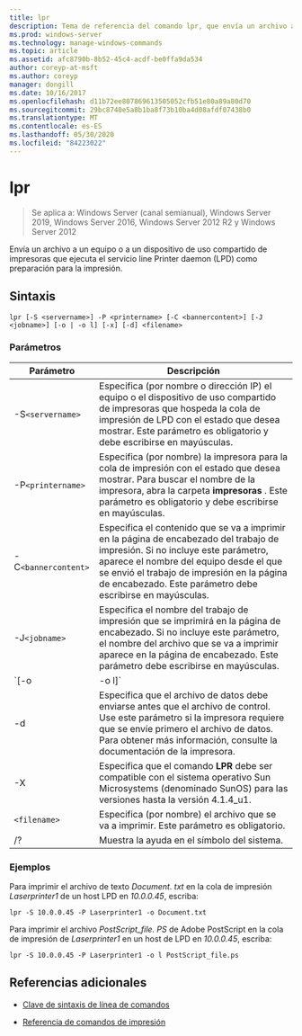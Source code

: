 ```yaml
---
title: lpr
description: Tema de referencia del comando lpr, que envía un archivo a un equipo o un dispositivo de uso compartido de impresoras que ejecuta el servicio line Printer daemon (LPD) como preparación para la impresión.
ms.prod: windows-server
ms.technology: manage-windows-commands
ms.topic: article
ms.assetid: afc8790b-8b52-45c4-acdf-be0ffa9da534
author: coreyp-at-msft
ms.author: coreyp
manager: dongill
ms.date: 10/16/2017
ms.openlocfilehash: d11b72ee807869613505052cfb51e80a89a80d70
ms.sourcegitcommit: 29bc8740e5a8b1ba8f73b10ba4d08afdf07438b0
ms.translationtype: MT
ms.contentlocale: es-ES
ms.lasthandoff: 05/30/2020
ms.locfileid: "84223022"
---
```

# <a name="lpr"></a>lpr

> Se aplica a: Windows Server (canal semianual), Windows Server 2019, Windows Server 2016, Windows Server 2012 R2 y Windows Server 2012

Envía un archivo a un equipo o a un dispositivo de uso compartido de impresoras que ejecuta el servicio line Printer daemon (LPD) como preparación para la impresión.

## <a name="syntax"></a>Sintaxis

```
lpr [-S <servername>] -P <printername> [-C <bannercontent>] [-J <jobname>] [-o | -o l] [-x] [-d] <filename>
```

### <a name="parameters"></a>Parámetros

| Parámetro | Descripción |
| --------- | ----------- |
| -S`<servername>` | Especifica (por nombre o dirección IP) el equipo o el dispositivo de uso compartido de impresoras que hospeda la cola de impresión de LPD con el estado que desea mostrar.  Este parámetro es obligatorio y debe escribirse en mayúsculas. |
| -P`<printername> `| Especifica (por nombre) la impresora para la cola de impresión con el estado que desea mostrar. Para buscar el nombre de la impresora, abra la carpeta **impresoras** . Este parámetro es obligatorio y debe escribirse en mayúsculas. |
| -C`<bannercontent>` | Especifica el contenido que se va a imprimir en la página de encabezado del trabajo de impresión. Si no incluye este parámetro, aparece el nombre del equipo desde el que se envió el trabajo de impresión en la página de encabezado. Este parámetro debe escribirse en mayúsculas. |
| -J`<jobname>` | Especifica el nombre del trabajo de impresión que se imprimirá en la página de encabezado. Si no incluye este parámetro, el nombre del archivo que se va a imprimir aparece en la página de encabezado. Este parámetro debe escribirse en mayúsculas. |
| `[-o | -o l]` | Especifica el tipo de archivo que desea imprimir. El parámetro **-o** especifica que desea imprimir un archivo de texto. El parámetro **-o l** especifica que desea imprimir un archivo binario (por ejemplo, un archivo PostScript). |
| -d | Especifica que el archivo de datos debe enviarse antes que el archivo de control. Use este parámetro si la impresora requiere que se envíe primero el archivo de datos. Para obtener más información, consulte la documentación de la impresora. |
| -X | Especifica que el comando **LPR** debe ser compatible con el sistema operativo Sun Microsystems (denominado SunOS) para las versiones hasta la versión 4.1.4_u1. |
| `<filename>` | Especifica (por nombre) el archivo que se va a imprimir. Este parámetro es obligatorio. |
| /? | Muestra la ayuda en el símbolo del sistema. |

### <a name="examples"></a>Ejemplos

Para imprimir el archivo de texto *Document. txt* en la cola de impresión *Laserprinter1* de un host LPD en *10.0.0.45*, escriba:

```
lpr -S 10.0.0.45 -P Laserprinter1 -o Document.txt
```

Para imprimir el archivo *PostScript_file. PS* de Adobe PostScript en la cola de impresión de *Laserprinter1* en un host de LPD en *10.0.0.45*, escriba:

```
lpr -S 10.0.0.45 -P Laserprinter1 -o l PostScript_file.ps
```

## <a name="additional-references"></a>Referencias adicionales

- [Clave de sintaxis de línea de comandos](command-line-syntax-key.md)

- [Referencia de comandos de impresión](print-command-reference.md)

